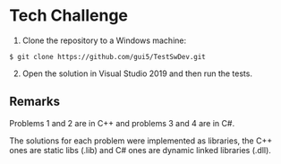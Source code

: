 # Tech Challenge

1. Clone the repository to a Windows machine:
```console
$ git clone https://github.com/gui5/TestSwDev.git
```

2. Open the solution in Visual Studio 2019 and  then run the tests.

## Remarks 
Problems 1 and 2 are in C++ and  problems 3 and 4 are in C#. 

The solutions for each problem were implemented as  libraries, the C++ ones are static libs (.lib) and C# ones are dynamic linked libraries (.dll). 